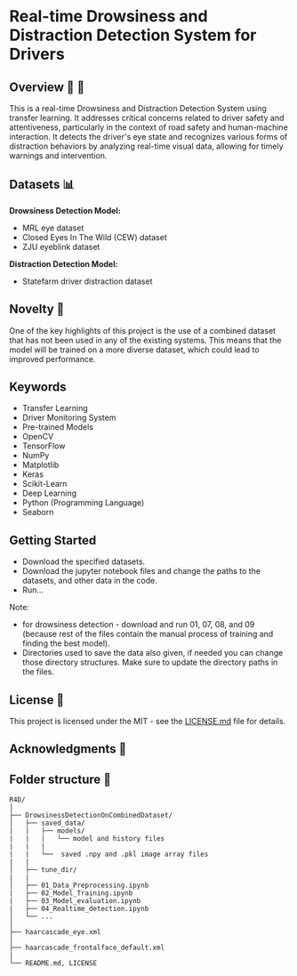 # Real-time Drowsiness and Distraction Detection System for Drivers

## Overview 🚀 🚗

This is a real-time Drowsiness and Distraction Detection System using transfer learning. It addresses critical concerns related to driver safety and attentiveness, particularly in the context of road safety and human-machine interaction. It detects the driver's eye state and recognizes various forms of distraction behaviors by analyzing real-time visual data, allowing for timely warnings and intervention.

## Datasets 📊

**Drowsiness Detection Model:**
- MRL eye dataset
- Closed Eyes In The Wild (CEW) dataset
- ZJU eyeblink dataset

**Distraction Detection Model:**
- Statefarm driver distraction dataset

## Novelty 🌟

One of the key highlights of this project is the use of a combined dataset that has not been used in any of the existing systems. This means that the model will be trained on a more diverse dataset, which could lead to improved performance.

## Keywords

- Transfer Learning
- Driver Monitoring System
- Pre-trained Models
- OpenCV
- TensorFlow
- NumPy
- Matplotlib
- Keras
- Scikit-Learn
- Deep Learning
- Python (Programming Language)
- Seaborn

## Getting Started

- Download the specified datasets.
- Download the jupyter notebook files and change the paths to the datasets, and other data in the code.
- Run...

Note: 
- for drowsiness detection - download and run 01, 07, 08, and 09 (because rest of the files contain the manual process of training and finding the best model).
- Directories used to save the data also given, if needed you can change those directory structures. Make sure to update the directory paths in the files.

## License 📜

This project is licensed under the MIT - see the [LICENSE.md](https://github.com/Justy-11/R4D/blob/988f3ce100134d355b0251eb3e851338114116f7/LICENSE) file for details.

## Acknowledgments 🙏

## Folder structure 📁

```
R4D/
│
├── DrowsinessDetectionOnCombinedDataset/
│   ├── saved_data/    
|   |   ├── models/
|   |   |   └── model and history files
|   |   |
|   |   └──  saved .npy and .pkl image array files
|   | 
│   ├── tune_dir/
|   |  
│   ├── 01_Data_Preprocessing.ipynb
|   ├── 02_Model_Training.ipynb
|   ├── 03_Model_evaluation.ipynb
|   ├── 04_Realtime_detection.ipynb
│   └── ...
│
├── haarcascade_eye.xml
│
├── haarcascade_frontalface_default.xml
|
└── README.md, LICENSE
